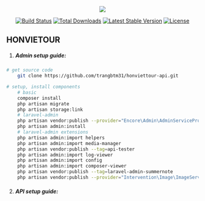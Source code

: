 <p align="center"><img src="https://laravel.com/assets/img/components/logo-laravel.svg"></p>

<p align="center">
<a href="https://travis-ci.org/laravel/framework"><img src="https://travis-ci.org/laravel/framework.svg" alt="Build Status"></a>
<a href="https://packagist.org/packages/laravel/framework"><img src="https://poser.pugx.org/laravel/framework/d/total.svg" alt="Total Downloads"></a>
<a href="https://packagist.org/packages/laravel/framework"><img src="https://poser.pugx.org/laravel/framework/v/stable.svg" alt="Latest Stable Version"></a>
<a href="https://packagist.org/packages/laravel/framework"><img src="https://poser.pugx.org/laravel/framework/license.svg" alt="License"></a>
</p>



## HONVIETOUR

1. ##### Admin setup guide:

```bash
# get source code
	git clone https://github.com/trangbtm31/honviettour-api.git

# setup, install components
	# basic
    composer install
    php artisan migrate
    php artisan storage:link
    # laravel-admin
    php artisan vendor:publish --provider="Encore\Admin\AdminServiceProvider"
    php artisan admin:install
    # laravel-admin extensions
    php artisan admin:import helpers
    php artisan admin:import media-manager
    php artisan vendor:publish --tag=api-tester
    php artisan admin:import log-viewer
    php artisan admin:import config
    php artisan admin:import composer-viewer
    php artisan vendor:publish --tag=laravel-admin-summernote
    php artisan vendor:publish --provider="Intervention\Image\ImageServiceProviderLaravel5"

```

2. ##### API setup guide:

